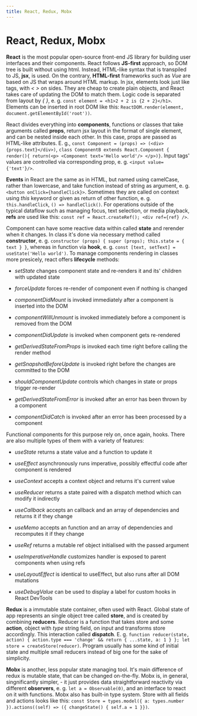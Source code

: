 ```yaml
---
title: React, Redux, Mobx
---
```


# React, Redux, Mobx

**React** is the most popular open-source front-end JS library for building user interfaces and their components. React follows **JS-first** approach, so DOM tree is
built without using html. Instead, HTML-like syntax that is transpiled to JS, **jsx**, is used. On the contrary, **HTML-first** frameworks such as _Vue_ are based on
JS that wraps around HTML markup. In jsx, elements look just like tags, with _< >_ on sides. They are cheap to create plain objects, and React takes care of updating
the DOM to match them. Logic code is separated from layout by _{ }_, e. g. `const element = <h1>2 + 2 is {2 + 2}</h1>`. Elements can be inserted in root DOM like this:
`ReactDOM.render(element, document.getElementById('root'))`.

React divides everything into **components**, functions or classes that take arguments called **props**, return jsx layout in the format of single element, and can be
nested inside each other. In this case, props are passed as HTML-like attributes. E. g.,
`const Component = (props) => (<div>{props.text}</div>)`, `class ComponentB extends React.Component { render(){ return(<p> <Component text='Hello world'/> </p>)}`.
Input tags' values are controlled via corresponding prop, e. g. `<input value={'text'}/>`.

**Events** in React are the same as in HTML, but named using camelCase, rather than lowercase, and take function instead of string as argument, e. g.  
`<button onClick={handleClick}>`. Sometimes they are called on context using _this_ keyword or given as return of other function, e. g. `this.handleClick`,
`() => handleClick()`. For operations outside of the typical dataflow such as managing focus, text selection, or media playback, **refs** are used like this:
`const ref = React.createRef(); <div ref={ref} />`.

Component can have some reactive data within called **state** and rerender when it changes. In class it's done via necessary method called **constructor**, e. g.
`constructor (props) { super (props); this.state = { text } }`, whereas in function via **hook**, e. g. `const [text, setText] = useState('Hello world')`. To manage
components rendering in classes more presicely, react offers **lifecycle** methods:

- _setState_ changes component state and re-renders it and its' children with updated state

- _forceUpdate_ forces re-render of component even if nothing is changed

- _componentDidMount_ is invoked immediately after a component is inserted into the DOM

- _componentWillUnmount_ is invoked immediately before a component is removed from the DOM

- _componentDidUpdate_ is invoked when component gets re-rendered

- _getDerivedStateFromProps_ is invoked each time right before calling the render method

- _getSnapshotBeforeUpdate_ is invoked right before the changes are committed to the DOM

- _shouldComponentUpdate_ controls which changes in state or props trigger re-render

- _getDerivedStateFromError_ is invoked after an error has been thrown by a component

- _componentDidCatch_ is invoked after an error has been processed by a component

Functional components for this purpose rely on, once again, hooks. There are also multiple types of them with a variety of features:

- _useState_ returns a state value and a function to update it

- _useEffect_ asynchronously runs imperative, possibly effectful code after component is rendered

- _useContext_ accepts a context object and returns it's current value

- _useReducer_ returns a state paired with a dispatch method which can modify it indirectly
- _useCallback_ accepts an callback and an array of dependencies and returns it if they change

- _useMemo_ accepts an function and an array of dependencies and recomputes it if they change

- _useRef_ returns a mutable ref object initialised with the passed argument

- _useImperativeHandle_ customizes handler is exposed to parent components when using refs

- _useLayoutEffect_ is identical to useEffect, but also runs after all DOM mutations

- _useDebugValue_ can be used to display a label for custom hooks in React DevTools

**Redux** is a immutable state container, often used with React. Global state of app represents an single object tree called **store**, and is created by
combining **reducers**. Reducer is a function that takes store and some **action**, object with _type_ string field, on input and transforms store accordingly. This
interaction called **dispatch**. E. g. `function reducer(state, action) { action.type === 'change' && return { ...state, a: 1 } }; let store = createStore(reducer)`.
Program usually has some kind of initial state and multiple small reducers instead of big one for the sake of simplicity.

**Mobx** is another, less popular state managing tool. It's main difference of redux is mutable state, that can be changed on-the-fly. Mobx is, in general,
singnificantly simpler, - it just provides data straightforward reactivity via different **observers**, e. g. `let a = Observable(0)`, and an interface to react on it
with functions. Mobx also has built-in type system. Store with all fields and actions looks like this:
`const Store = types.model({ a: types.number }).actions((self) => ({ changeState() { self.a = 1 }})`.

